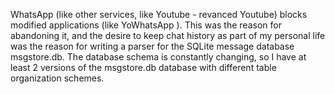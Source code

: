 WhatsApp (like other services, like Youtube - revanced Youtube) blocks modified applications (like YoWhatsApp ).
This was the reason for abandoning it, and the desire to keep chat history as part of my personal life was the reason for writing a parser for the SQLite message database msgstore.db. The database schema is constantly changing, so I have at least 2 versions of the msgstore.db database with different table organization schemes.
